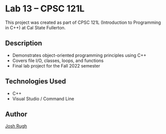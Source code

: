 # Lab 13 – CPSC 121L

This project was created as part of CPSC 121L (Introduction to Programming in C++) at Cal State Fullerton.

## Description

- Demonstrates object-oriented programming principles using C++
- Covers file I/O, classes, loops, and functions
- Final lab project for the Fall 2022 semester

## Technologies Used

- C++
- Visual Studio / Command Line

## Author

[Josh Rugh](https://github.com/jrugh3)
